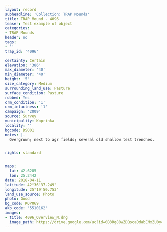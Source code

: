 ```yaml
---
layout: record
subheadline: 'Collection: TRAP Mounds'
title: TRAP Mound - 4096
teaser: Test example of object
categories:
- TRAP Mounds
header: no
tags:
- ''
trap_id: '4096'

certainty: Certain
elevation: '386'
max_diameter: '40'
min_diameter: '40'
height: '5'
size_category: Medium
surrounding_land_use: Pasture
surface_condition: Pasture
robbed: Yes
crm_condition: '1'
crm_intactness: '1'
campaign: '2009'
source: Survey
municipality: Koprinka
locality: ''
bgcode: DS001
notes: |-
  Overgrown; next to agr fields; several old shallow test trenches.


rights: standard


maps:
  lat: 42.6285
  lon: 25.2442
date: 2018-04-11
latitude: 42°36'37.249"
longitude: 25°19'50.753"
land_use_source: Photo
photo: Good
bg_code: КОР069
akb_code: '5510162'
images:
- title: 4096_Overview_N.dng
  image_path: https://drive.google.com/uc?id=0B3Rg88wZDQscaDdabEMxZU0yc1U
---
```

